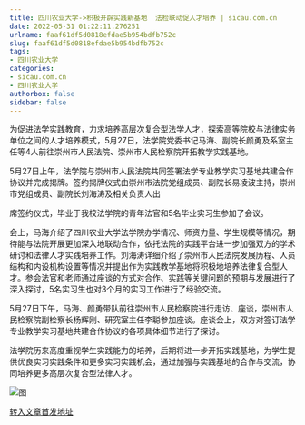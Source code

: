 ```yaml
---
title: 四川农业大学->积极开辟实践新基地  法检联动促人才培养 | sicau.com.cn
date: 2022-05-31 01:22:11.276251
urlname: faaf61df5d0818efdae5b954bdfb752c
slug: faaf61df5d0818efdae5b954bdfb752c
tags: 
- 四川农业大学
categories:
- sicau.com.cn
- 四川农业大学
authorbox: false
sidebar: false
---
```

为促进法学实践教育，力求培养高层次复合型法学人才，探索高等院校与法律实务单位之间的人才培养模式，5月27日，法学院党委书记马海、副院长颜勇及系室主任等4人前往崇州市人民法院、崇州市人民检察院开拓教学实践基地。  

5月27日上午，法学院与崇州市人民法院共同签署法学专业教学实习基地共建合作协议并完成揭牌。签约揭牌仪式由崇州市法院党组成员、副院长易凌波主持，崇州市党组成员、副院长刘海涛及相关负责人出
<!--more-->
席签约仪式，毕业于我校法学院的青年法官和5名毕业实习生参加了会议。

会上，马海介绍了四川农业大学法学院办学情况、师资力量、学生规模等情况，期待能与法院开展更加深入地联动合作，依托法院的实践平台进一步加强双方的学术研讨和法律人才实践培养工作。刘海涛详细介绍了崇州市人民法院发展历程、人员结构和内设机构设置等情况并提出作为实践教学基地将积极地培养法律复合型人才。参会法官和老师通过座谈的方式对合作、实践等关键问题的预期与发展进行了深入探讨，5名实习生也对3个月的实习工作进行了经验交流。

5月27日下午，马海、颜勇带队前往崇州市人民检察院进行走访、座谈，崇州市人民检察院副检察长杨辉刚、研究室主任李聪参加座谈。座谈会上，双方对签订法学专业教学实习基地共建合作协议的各项具体细节进行了探讨。

法学院历来高度重视学生实践能力的培养，后期将进一步开拓实践基地，为学生提供优良实习实践条件和更多实习实践机会，通过加强与实践基地的合作与交流，协同培养更多高层次复合型法律人才。

![图](https://news.sicau.edu.cn/__local/9/2E/91/17190BF5D08ED956F61D9BD82BD_8A36CAF4_C8AE6.png)

[转入文章首发地址](https://news.sicau.edu.cn/info/1078/68038.htm)